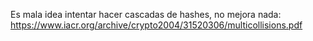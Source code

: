 Es mala idea intentar hacer cascadas de hashes, no mejora nada:
https://www.iacr.org/archive/crypto2004/31520306/multicollisions.pdf
